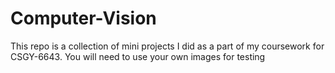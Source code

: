 # Computer-Vision

This repo is a collection of mini projects I did as a part of my coursework for CSGY-6643. 
You will need to use your own images for testing 
